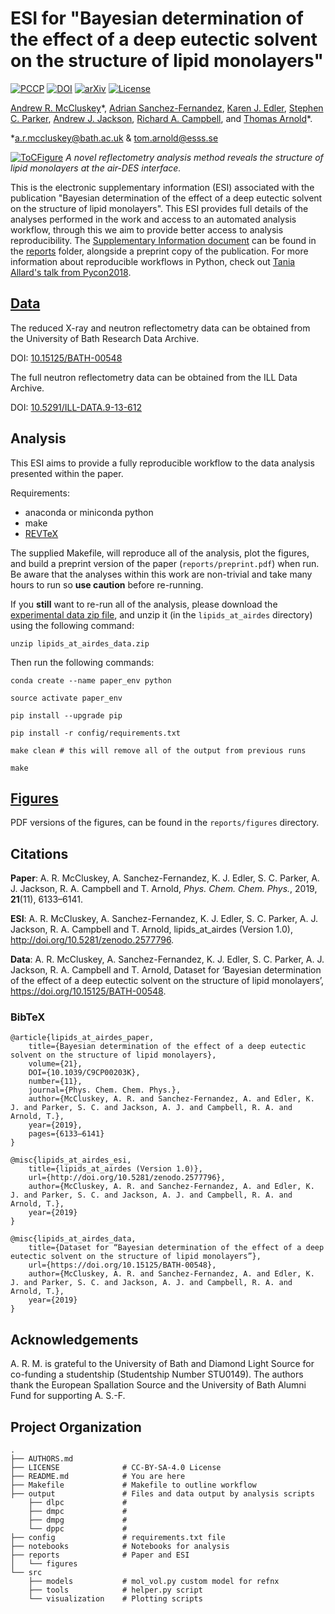 # ESI for "Bayesian determination of the effect of a deep eutectic solvent on the structure of lipid monolayers"

[![PCCP](https://img.shields.io/badge/publication%20DOI-10.1039/C9CP00203K-yellow.svg)](http://dx.doi.org/10.1039/C9CP00203K) [![DOI](https://zenodo.org/badge/144010644.svg)](https://zenodo.org/badge/latestdoi/144010644) [![arXiv](https://img.shields.io/badge/arXiv-1810.07616-orange.svg)](https://arxiv.org/abs/1810.07616) [![License](https://img.shields.io/github/license/arm61/lipids_at_airdes.svg?color=lightgrey)](https://github.com/arm61/lipids_at_airdes/blob/master/LICENSE)

[Andrew R. McCluskey](https://orcid.org/0000-0003-3381-5911)&ast;, [Adrian Sanchez-Fernandez](https://orcid.org/0000-0002-0241-1191), [Karen J. Edler](https://orcid.org/0000-0001-5822-0127), [Stephen C. Parker](https://orcid.org/0000-0003-3804-0975), [Andrew J. Jackson](https://orcid.org/0000-0002-6296-0336), [Richard A. Campbell](https://orcid.org/0000-0002-6296-314X), and [Thomas Arnold](https://orcid.org/0000-0001-7196-7831)&ast;.

&ast;[a.r.mccluskey@bath.ac.uk](mailto:a.r.mccluskey@bath.ac.uk) & [tom.arnold@esss.se](mailto:tom.arnold@esss.se)

[![ToCFigure](https://raw.githubusercontent.com/arm61/lipids_at_airdes/master/toc_figure/ToC_figure.png)](http://dx.doi.org/10.1039/C9CP00203K)
*A novel reflectometry analysis method reveals the structure of lipid monolayers at the air-DES interface.*

This is the electronic supplementary information (ESI) associated with the publication "Bayesian determination of the effect of a deep eutectic solvent on the structure of lipid monolayers".
This ESI provides full details of the analyses performed in the work and access to an automated analysis workflow, through this we aim to provide better access to analysis reproducibility.
The [Supplementary Information document](reports/si.pdf) can be found in the [reports](/reports) folder, alongside a preprint copy of the publication.
For more information about reproducible workflows in Python, check out [Tania Allard's talk from Pycon2018](http://bitsandchips.me/Talks/PyCon.html#/title).

## [Data](https://doi.org/10.15125/BATH-00548)

The reduced X-ray and neutron reflectometry data can be obtained from the University of Bath Research Data Archive.

DOI: [10.15125/BATH-00548](https://doi.org/10.15125/BATH-00548)

The full neutron reflectometry data can be obtained from the ILL Data Archive.

DOI: [10.5291/ILL-DATA.9-13-612](http://doi.org/10.5291/ILL-DATA.9-13-612)

## Analysis

This ESI aims to provide a fully reproducible workflow to the data analysis presented within the paper.

Requirements:

- anaconda or miniconda python
- make
- [REVTeX](https://journals.aps.org/revtex)

The supplied Makefile, will reproduce all of the analysis, plot the figures, and build a preprint version of the paper (`reports/preprint.pdf`) when run. Be aware that the analyses within this work are non-trivial and take many hours to run so **use caution** before re-running.

If you **still** want to re-run all of the analysis, please download the [experimental data zip file](https://doi.org/10.15125/BATH-00548), and unzip it (in the `lipids_at_airdes` directory) using the following command:

```
unzip lipids_at_airdes_data.zip
```

Then run the following commands:

```
conda create --name paper_env python

source activate paper_env

pip install --upgrade pip

pip install -r config/requirements.txt

make clean # this will remove all of the output from previous runs

make
```

## [Figures](/reports/figures)

PDF versions of the figures, can be found in the `reports/figures` directory.

## Citations

**Paper**: A. R. McCluskey, A. Sanchez-Fernandez, K. J. Edler, S. C. Parker, A. J. Jackson, R. A. Campbell and T. Arnold, *Phys. Chem. Chem. Phys.*, 2019, **21**(11), 6133–6141.

**ESI**: A. R. McCluskey, A. Sanchez-Fernandez, K. J. Edler, S. C. Parker, A. J. Jackson, R. A. Campbell and T. Arnold, lipids_at_airdes (Version 1.0), http://doi.org/10.5281/zenodo.2577796.

**Data**: A. R. McCluskey, A. Sanchez-Fernandez, K. J. Edler, S. C. Parker, A. J. Jackson, R. A. Campbell and T. Arnold, Dataset for ‘Bayesian determination of the effect of a deep eutectic solvent on the structure of lipid monolayers’, https://doi.org/10.15125/BATH-00548.

### BibTeX

```
@article{lipids_at_airdes_paper, 
    title={Bayesian determination of the effect of a deep eutectic solvent on the structure of lipid monolayers}, 
    volume={21}, 
    DOI={10.1039/C9CP00203K}, 
    number={11}, 
    journal={Phys. Chem. Chem. Phys.}, 
    author={McCluskey, A. R. and Sanchez-Fernandez, A. and Edler, K. J. and Parker, S. C. and Jackson, A. J. and Campbell, R. A. and Arnold, T.}, 
    year={2019}, 
    pages={6133–6141} 
}

@misc{lipids_at_airdes_esi, 
    title={lipids_at_airdes (Version 1.0)}, 
    url={http://doi.org/10.5281/zenodo.2577796}, 
    author={McCluskey, A. R. and Sanchez-Fernandez, A. and Edler, K. J. and Parker, S. C. and Jackson, A. J. and Campbell, R. A. and Arnold, T.}, 
    year={2019} 
}

@misc{lipids_at_airdes_data, 
    title={Dataset for “Bayesian determination of the effect of a deep eutectic solvent on the structure of lipid monolayers”}, 
    url={https://doi.org/10.15125/BATH-00548}, 
    author={McCluskey, A. R. and Sanchez-Fernandez, A. and Edler, K. J. and Parker, S. C. and Jackson, A. J. and Campbell, R. A. and Arnold, T.}, 
    year={2019} 
}
```

## Acknowledgements

A. R. M. is grateful to the University of Bath and Diamond Light Source for co-funding a studentship (Studentship Number STU0149). The authors thank the European Spallation Source and the University of Bath Alumni Fund for supporting A. S.-F.

## Project Organization

    .
    ├── AUTHORS.md
    ├── LICENSE              # CC-BY-SA-4.0 License
    ├── README.md            # You are here
    ├── Makefile             # Makefile to outline workflow
    ├── output               # Files and data output by analysis scripts
        ├── dlpc             #
        ├── dmpc             #
        ├── dmpg             #
        └── dppc             #
    ├── config               # requirements.txt file
    ├── notebooks            # Notebooks for analysis
    ├── reports              # Paper and ESI
    │   └── figures
    └── src
        ├── models           # mol_vol.py custom model for refnx
        ├── tools            # helper.py script
        └── visualization    # Plotting scripts

